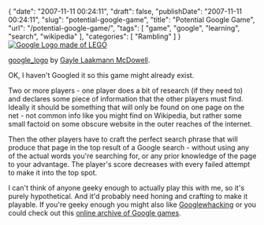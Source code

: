 {
    "date": "2007-11-11 00:24:11",
    "draft": false,
    "publishDate": "2007-11-11 00:24:11",
    "slug": "potential-google-game",
    "title": "Potential Google Game",
    "url": "\/potential-google-game\/",
    "tags": [
        "game",
        "google",
        "learning",
        "search",
        "wikipedia"
    ],
    "categories": [
        "Rambling"
    ]
}[![Google Logo made of
LEGO](https://turbo.geekorium.com.au/wp-content/uploads/108805307_c43af20f59_m.jpg)](http://flickr.com/photos/keso/108805307/)

[google\_logo](http://flickr.com/photos/keso/108805307/ "Google Logo in LEGO")
by [Gayle Laakmann
McDowell](http://www.technologywoman.com/ "Gayle Laakmann McDowell").

OK, I haven't Googled it so this game might already exist.

Two or more players - one player does a bit of research (if they need
to) and declares some piece of information that the other players must
find. Ideally it should be something that will only be found on one page
on the net - not common info like you might find on Wikipedia, but
rather some small factoid on some obscure website in the outer reaches
of the internet.

Then the other players have to craft the perfect search phrase that will
produce that page in the top result of a Google search - without using
any of the actual words you're searching for, or any prior knowledge of
the page to your advantage. The player's score decreases with every
failed attempt to make it into the top spot.

I can't think of anyone geeky enough to actually play this with me, so
it's purely hypothetical. And it'd probably need honing and crafting to
make it playable. If you're geeky enough you might also like
[Googlewhacking](http://www.googlewhack.com/ "Googlewhacking: the search for the one true Googlewhack")
or you could check out this [online archive of Google
games](http://blogoscoped.com/archive/2006-08-13-n15.html "Google Blgoscoped: Google Games").